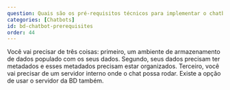 ```yaml
---
question: Quais são os pré-requisitos técnicos para implementar o chatbot?
categories: [Chatbots]
id: bd-chatbot-prerequisites
order: 44
---
```


Você vai precisar de três coisas: primeiro, um ambiente de armazenamento de dados populado com os seus dados. Segundo, seus dados precisam ter metadados e esses metadados precisam estar organizados. Terceiro, você vai precisar de um servidor interno onde o chat possa rodar. Existe a opção de usar o servidor da BD também.
